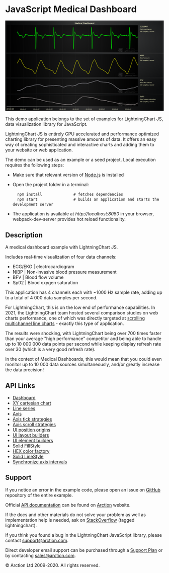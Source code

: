 # JavaScript Medical Dashboard

![JavaScript Medical Dashboard](dashboardMedical.png)

This demo application belongs to the set of examples for LightningChart JS, data visualization library for JavaScript.

LightningChart JS is entirely GPU accelerated and performance optimized charting library for presenting massive amounts of data. It offers an easy way of creating sophisticated and interactive charts and adding them to your website or web application.

The demo can be used as an example or a seed project. Local execution requires the following steps:

- Make sure that relevant version of [Node.js](https://nodejs.org/en/download/) is installed
- Open the project folder in a terminal:

        npm install              # fetches dependencies
        npm start                # builds an application and starts the development server

- The application is available at *http://localhost:8080* in your browser, webpack-dev-server provides hot reload functionality.


## Description

A medical dashboard example with LightningChart JS.

Includes real-time visualization of four data channels:

- ECG/EKG | electrocardiogram
- NIBP | Non-invasive blood pressure measurement
- BFV | Blood flow volume
- Sp02 | Blood oxygen saturation

This application has 4 channels each with ~1000 Hz sample rate, adding up to a total of 4 000 data samples per second.

For LightningChart, this is on the low end of performance capabilities.
In 2021, the LightningChart team hosted several comparison studies on web charts performance, one of which was directly targeted at [scrolling multichannel line charts](https://www.arction.com/javascript-charts-performance-comparison/) - exactly this type of application.

The results were shocking, with LightningChart being over 700 times faster than your average "high performance" competitor and being able to handle up to 10 000 000 data points per second while keeping display refresh rate over 30 (which is a very good refresh rate).

In the context of Medical Dashboards, this would mean that you could even monitor up to 10 000 data sources simultaneously, and/or greatly increase the data precision!


## API Links

* [Dashboard]
* [XY cartesian chart]
* [Line series]
* [Axis]
* [Axis tick strategies]
* [Axis scroll strategies]
* [UI position origins]
* [UI layout builders]
* [UI element builders]
* [Solid FillStyle]
* [HEX color factory]
* [Solid LineStyle]
* [Synchronize axis intervals]


## Support

If you notice an error in the example code, please open an issue on [GitHub][0] repository of the entire example.

Official [API documentation][1] can be found on [Arction][2] website.

If the docs and other materials do not solve your problem as well as implementation help is needed, ask on [StackOverflow][3] (tagged lightningchart).

If you think you found a bug in the LightningChart JavaScript library, please contact support@arction.com.

Direct developer email support can be purchased through a [Support Plan][4] or by contacting sales@arction.com.

[0]: https://github.com/Arction/
[1]: https://www.arction.com/lightningchart-js-api-documentation/
[2]: https://www.arction.com
[3]: https://stackoverflow.com/questions/tagged/lightningchart
[4]: https://www.arction.com/support-services/

© Arction Ltd 2009-2020. All rights reserved.


[Dashboard]: https://www.arction.com/lightningchart-js-api-documentation/v3.4.0/classes/dashboard.html
[XY cartesian chart]: https://www.arction.com/lightningchart-js-api-documentation/v3.4.0/classes/chartxy.html
[Line series]: https://www.arction.com/lightningchart-js-api-documentation/v3.4.0/classes/lineseries.html
[Axis]: https://www.arction.com/lightningchart-js-api-documentation/v3.4.0/classes/axis.html
[Axis tick strategies]: https://www.arction.com/lightningchart-js-api-documentation/v3.4.0/globals.html#axistickstrategies
[Axis scroll strategies]: https://www.arction.com/lightningchart-js-api-documentation/v3.4.0/globals.html#axisscrollstrategies
[UI position origins]: https://www.arction.com/lightningchart-js-api-documentation/v3.4.0/globals.html#uiorigins
[UI layout builders]: https://www.arction.com/lightningchart-js-api-documentation/v3.4.0/globals.html#uilayoutbuilders
[UI element builders]: https://www.arction.com/lightningchart-js-api-documentation/v3.4.0/globals.html#uielementbuilders
[Solid FillStyle]: https://www.arction.com/lightningchart-js-api-documentation/v3.4.0/classes/solidfill.html
[HEX color factory]: https://www.arction.com/lightningchart-js-api-documentation/v3.4.0/globals.html#colorhex
[Solid LineStyle]: https://www.arction.com/lightningchart-js-api-documentation/v3.4.0/classes/solidline.html
[Synchronize axis intervals]: https://www.arction.com/lightningchart-js-api-documentation/v3.4.0/globals.html#synchronizeaxisintervals

